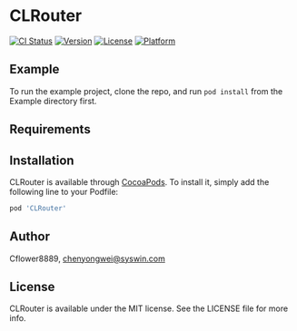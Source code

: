 # CLRouter

[![CI Status](https://img.shields.io/travis/Cflower8889/CLRouter.svg?style=flat)](https://travis-ci.org/Cflower8889/CLRouter)
[![Version](https://img.shields.io/cocoapods/v/CLRouter.svg?style=flat)](https://cocoapods.org/pods/CLRouter)
[![License](https://img.shields.io/cocoapods/l/CLRouter.svg?style=flat)](https://cocoapods.org/pods/CLRouter)
[![Platform](https://img.shields.io/cocoapods/p/CLRouter.svg?style=flat)](https://cocoapods.org/pods/CLRouter)

## Example

To run the example project, clone the repo, and run `pod install` from the Example directory first.

## Requirements

## Installation

CLRouter is available through [CocoaPods](https://cocoapods.org). To install
it, simply add the following line to your Podfile:

```ruby
pod 'CLRouter'
```

## Author

Cflower8889, chenyongwei@syswin.com

## License

CLRouter is available under the MIT license. See the LICENSE file for more info.
